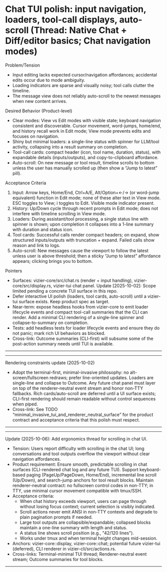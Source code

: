 # Chat TUI polish: input navigation, loaders, tool-call displays, auto-scroll (Thread: Native Chat + Diff/editor basics; Chat navigation modes)

Problem/Tension
- Input editing lacks expected cursor/navigation affordances; accidental edits occur due to mode ambiguity.
- Loading indicators are sparse and visually noisy; tool calls clutter the timeline.
- The message view does not reliably auto-scroll to the newest messages when new content arrives.

Desired Behavior (Product-level)
- Clear modes: View vs Edit modes with visible state; keyboard navigation consistent and discoverable. Cursor movement, word-jumps, home/end, and history recall work in Edit mode; View mode prevents edits and focuses on navigation.
- Shiny but minimal loaders: a single-line status with spinner for LLM/tool activity, collapsing into a result summary on completion.
- Tool-call cards: compact header (icon, tool name, duration, status), with expandable details (inputs/outputs), and copy-to-clipboard affordance.
- Auto-scroll: On new message or tool result, timeline scrolls to bottom unless the user has manually scrolled up (then show a “Jump to latest” pill).

Acceptance Criteria
1) Input: Arrow keys, Home/End, Ctrl+A/E, Alt/Option+←/→ (or word-jump equivalent) function in Edit mode; none of these alter text in View mode. ESC toggles to View; i toggles to Edit. Visible mode indicator present.
2) History: Up/Down cycle through recent prompts in Edit mode; does not interfere with timeline scrolling in View mode.
3) Loaders: During assistant/tool processing, a single status line with spinner is shown; upon completion it collapses into a 1-line summary with duration and status icon.
4) Tool cards: Successful calls render compact headers; on expand, show structured inputs/outputs with truncation + expand. Failed calls show reason and link to logs.
5) Auto-scroll: New messages cause the viewport to follow the latest unless user is above threshold; then a sticky “Jump to latest” affordance appears; clicking brings you to bottom.

Pointers
- Surfaces: vizier-core/src/chat.rs (render + input handling), vizier-core/src/display.rs, vizier-tui chat panel.
Update [2025-10-02]: Scope limited pending a concrete TUI surface in this repo.
- Defer interactive UI polish (loaders, tool cards, auto-scroll) until a vizier-tui surface exists. Keep product spec as target.
- Near-term: expose headless hooks from vizier-core to emit loader lifecycle events and compact tool-call summaries that the CLI can render. Add a minimal CLI rendering of a single-line spinner and collapse-to-summary on completion.
- Tests: add headless tests for loader lifecycle events and ensure they do not panic; mark rich UI behaviors as blocked.
- Cross-link: Outcome summaries (CLI-first) will subsume some of the post-action summary needs until TUI is available.


---


---
Rendering constraints update (2025-10-02)
- Adopt the terminal-first, minimal-invasive philosophy: no alt-screen/fullscreen redraws; prefer line-oriented updates. Loaders are single-line and collapse to Outcome. Any future chat panel must layer on top of the renderer-neutral event stream and honor non-TTY fallbacks. Rich cards/auto-scroll are deferred until a UI surface exists; CLI-first rendering should remain readable without control sequences when piped.
- Cross-link: See TODO “minimal_invasive_tui_and_renderer_neutral_surface” for the product contract and acceptance criteria that this polish must respect.


---


---
Update (2025-10-06): Add ergonomics thread for scrolling in chat UI.

- Tension: Users report difficulty with scrolling in the chat UI; long conversations and tool outputs overflow the viewport without clear navigation affordances.
- Product requirement: Ensure smooth, predictable scrolling in chat surfaces (CLI-rendered chat log and any future TUI). Support keyboard-based paging (PageUp/PageDown, Home/End), incremental line scroll (Up/Down), and search-jump anchors for tool result blocks. Maintain renderer-neutral contract: no fullscreen control codes in non-TTY; in TTY, use minimal cursor movement compatible with tmux/SSH.
- Acceptance criteria:
  - When chat history exceeds viewport, users can page through without losing focus context; current selection is visibly indicated.
  - Scroll actions never emit ANSI in non-TTY contexts and degrade to plain pagination prompts if needed.
  - Large tool outputs are collapsible/expandable; collapsed blocks maintain a one-line summary with length and status.
  - A status line shows scroll position (e.g., "42/120 lines").
  - Works under tmux and when terminal height changes mid-session.
- Anchors: vizier-core::display, vizier-core::chat; potential future vizier-tui (deferred), CLI renderer in vizier-cli/src/actions.rs.
- Cross-links: Terminal-minimal TUI thread; Renderer-neutral event stream; Outcome summaries for tool blocks.


---

